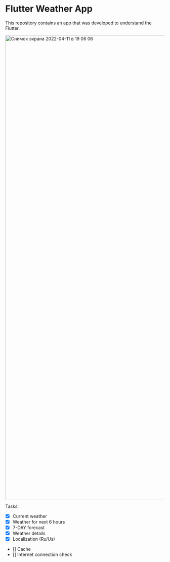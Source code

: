 
# Flutter Weather App

This repository contains an app that was developed to understand the Flutter.

<img width="1466" alt="Снимок экрана 2022-04-11 в 19 06 06" src="https://user-images.githubusercontent.com/43184319/162784105-318cb413-55e0-460a-8f16-133743b6bc59.png">

Tasks:
- [X] Current weather
- [X] Weather for next 6 hours
- [X] 7-DAY forecast
- [X] Weather details 
- [X] Localization (Ru/Us)
- [] Cache 
- [] Internet connection check
